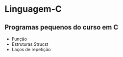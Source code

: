 # Linguagem-C
## Programas pequenos do curso em C

* Função
* Estruturas Strucst
* Laços de repetição



